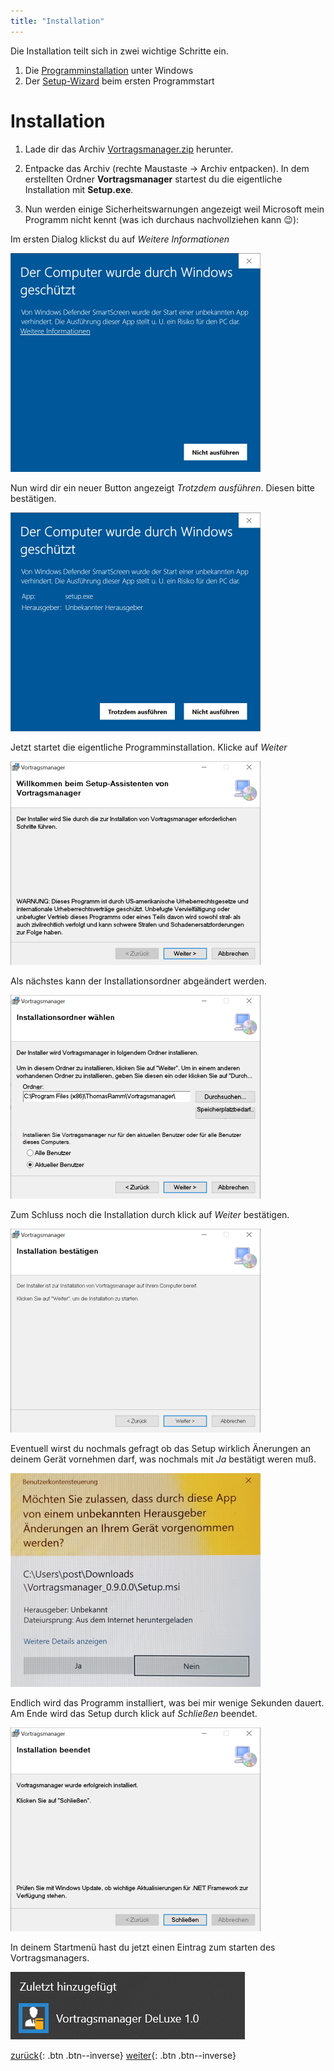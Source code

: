 ```yaml
---
title: "Installation"
---
```


Die Installation teilt sich in zwei wichtige Schritte ein.
1. Die [Programminstallation](#installation) unter Windows
2. Der [Setup-Wizard](Initialisierung.md) beim ersten Programmstart

# Installation #

1. Lade dir das Archiv [Vortragsmanager.zip](http://thomas-ramm.de/Vortragsmanager/Vortragsmanager.zip) herunter.

1. Entpacke das Archiv (rechte Maustaste -> Archiv entpacken).
 In dem erstellten Ordner **Vortragsmanager** startest du die eigentliche Installation mit **Setup.exe**.

1. Nun werden einige Sicherheitswarnungen angezeigt weil Microsoft mein Programm nicht kennt (was ich durchaus nachvollziehen kann 😉):

Im ersten Dialog klickst du auf *Weitere Informationen*

![STEP 3](images/step_03.png)
 
Nun wird dir ein neuer Button angezeigt *Trotzdem ausführen*. Diesen bitte bestätigen.
 
![STEP 4](images/step_04.png)

Jetzt startet die eigentliche Programminstallation. Klicke auf *Weiter*

![STEP 5](images/step_05.png)

Als nächstes kann der Installationsordner abgeändert werden.

![STEP 6](images/step_06.png)

Zum Schluss noch die Installation durch klick auf *Weiter* bestätigen.

![STEP 7](images/step_07.png)

Eventuell wirst du nochmals gefragt ob das Setup wirklich Änerungen an deinem Gerät vornehmen darf, was nochmals mit *Ja* bestätigt weren muß.

![STEP 8](images/step_08.png)

Endlich wird das Programm installiert, was bei mir wenige Sekunden dauert. Am Ende wird das Setup durch klick auf *Schließen* beendet.

![STEP 9](images/step_09.png)

In deinem Startmenü hast du jetzt einen Eintrag zum starten des Vortragsmanagers.

![STEP 10](images/step_10.png)





[zurück](Index.md){: .btn .btn--inverse}  [weiter](Initialisierung.md){: .btn .btn--inverse}